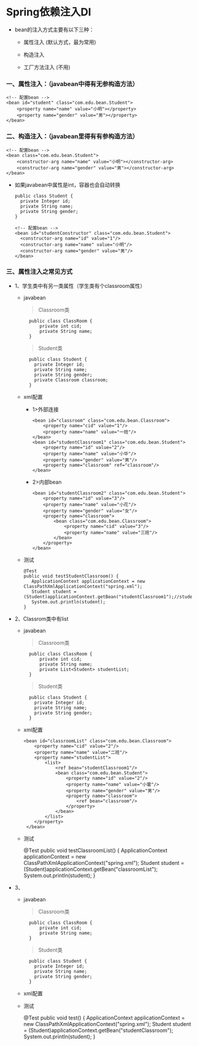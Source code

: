 # Spring依赖注入DI

* bean的注入方式主要有以下三种：

    * 属性注入 (默认方式，最为常用)

    * 构造注入

    * 工厂方法注入 (不用)

### 一、属性注入：（javabean中得有无参构造方法）

    <!-- 配置bean -->
    <bean id="student" class="com.edu.bean.Student">
        <property name="name" value="小明"></property>
        <property name="gender" value="男"></property>
    </bean>

### 二、构造注入：（javabean里得有有参构造方法）

    <!-- 配置bean -->
    <bean class="com.edu.bean.Student">
        <constructor-arg name="name" value="小明"></constructor-arg>
        <constructor-arg name="gender" value="男"></constructor-arg>
    </bean>

* 如果javabean中属性是int，容器也会自动转换

      public class Student {
        private Integer id;
        private String name;
        private String gender;
      }    
    
      <!-- 配置bean -->
      <bean id="studentConstructor" class="com.edu.bean.Student">
        <constructor-arg name="id" value="1"/>
        <constructor-arg name="name" value="小明"/>
        <constructor-arg name="gender" value="男"/>
      </bean>

### 三、属性注入之常见方式

* 1、学生类中有另一类属性（学生类有个classroom属性）
    
    * javabean
    
       >Classroom类

            public class ClassRoom {
                private int cid;
                private String name;
            }

      >Student类
    
            public class Student {
              private Integer id;
              private String name;
              private String gender;
              private Classroom classroom;
            }    

    * xml配置
    
       * 1>外部连接

             <bean id="classroom" class="com.edu.bean.Classroom">
                 <property name="cid" value="1"/>
                 <property name="name" value="一班"/>
             </bean>
             <bean id="studentClassroom1" class="com.edu.bean.Student">
                 <property name="id" value="2"/>
                 <property name="name" value="小华"/>
                 <property name="gender" value="男"/>
                 <property name="classroom" ref="classroom"/>
             </bean>    

       * 2>内部bean

             <bean id="studentClassroom2" class="com.edu.bean.Student">
                 <property name="id" value="3"/>
                 <property name="name" value="小花"/>
                 <property name="gender" value="女"/>
                 <property name="classroom">
                     <bean class="com.edu.bean.Classroom">
                         <property name="cid" value="3"/>
                         <property name="name" value="三班"/>
                     </bean>
                 </property>
             </bean>

   * 测试
   
         @Test
         public void testStudentClassroom() {
            ApplicationContext applicationContext = new ClassPathXmlApplicationContext("spring.xml");
            Student student = (Student)applicationContext.getBean("studentClassroom1");//studentClassroom2
            System.out.println(student);
         }

* 2、Classrom类中有list

    * javabean
    
       >Classroom类

            public class ClassRoom {
                private int cid;
                private String name;
                private List<Student> studentList;
            }

      >Student类
    
            public class Student {
              private Integer id;
              private String name;
              private String gender;
            }    

    * xml配置
    
          <bean id="classroomList" class="com.edu.bean.Classroom">
              <property name="cid" value="2"/>
              <property name="name" value="二班"/>
              <property name="studentList">
                  <list>
                      <ref bean="studentClassroom1"/>
                      <bean class="com.edu.bean.Student">
                          <property name="id" value="2"/>
                          <property name="name" value="小雷"/>
                          <property name="gender" value="男"/>
                          <property name="classroom">
                              <ref bean="classroom"/>
                          </property>
                      </bean>
                  </list>
              </property>
           </bean>

    * 测试
   
         @Test
         public void testClassroomList() {
            ApplicationContext applicationContext = new ClassPathXmlApplicationContext("spring.xml");
            Student student = (Student)applicationContext.getBean("classroomList");
            System.out.println(student);
         }

* 3、

    * javabean
    
       >Classroom类

            public class ClassRoom {
                private int cid;
                private String name;
            }

      >Student类
    
            public class Student {
              private Integer id;
              private String name;
              private String gender;
            }    

    * xml配置


    * 测试
   
         @Test
         public void test() {
            ApplicationContext applicationContext = new ClassPathXmlApplicationContext("spring.xml");
            Student student = (Student)applicationContext.getBean("studentClassroom");
            System.out.println(student);
         }

